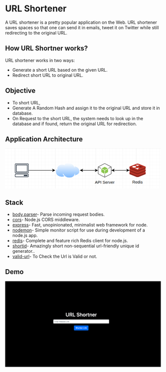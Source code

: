 # URL Shortener

A URL shortener is a pretty popular application on the Web. URL shortener saves spaces so that one can send it in emails, tweet it on Twitter while still redirecting to the original URL.

## How URL Shortner works?

URL shortener works in two ways:
- Generate a short URL based on the given URL.
- Redirect short URL to original URL.

## Objective

- To short URL,
- Generate A Random Hash and assign it to the original URL and store it in database.
- On Request to the short URL, the system needs to look up in the database and if found, return the original URL for redirection.

## Application Architecture

![Architecture](https://github.com/rgarimella0124/Url-Shortner/blob/master/img/Architecture.png)

## Stack

- [body.parser](https://www.npmjs.com/package/body-parser)- Parse incoming request bodies.
- [cors](https://www.npmjs.com/package/cors)- Node.js CORS middleware.
- [express](https://www.npmjs.com/package/express)- Fast, unopinionated, minimalist web framework for node.
- [nodemon](https://www.npmjs.com/package/nodemon)- Simple monitor script for use during development of a node.js app.
- [redis](https://www.npmjs.com/package/redis)- Complete and feature rich Redis client for node.js.
- [shortid](https://www.npmjs.com/package/shortid)- Amazingly short non-sequential url-friendly unique id generator..
- [valid-url](https://www.npmjs.com/package/valid-url)- To Check the Url is Valid or not.

## Demo

![Demo](https://github.com/rgarimella0124/Url-Shortner/blob/master/img/Demo.png)

